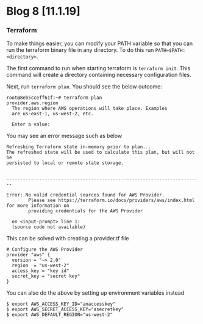 # Blog 8 [11.1.19]

### Terraform

To make things easier, you can modify your PATH variable so that you can run the terraform binary file in any directory. To do this run ```PATH=$PATH:<directory>```.

The first command to run when starting terraform is ```terraform init```. This command will create a directory containing necessary configuration files.

Next, run ```terraform plan```. You should see the below outcome:
```
root@8eb5cceff61f:~# terraform plan
provider.aws.region
  The region where AWS operations will take place. Examples
  are us-east-1, us-west-2, etc.

  Enter a value:
```

You may see an error message such as below

```
Refreshing Terraform state in-memory prior to plan...
The refreshed state will be used to calculate this plan, but will not be
persisted to local or remote state storage.


------------------------------------------------------------------------

Error: No valid credential sources found for AWS Provider.
        Please see https://terraform.io/docs/providers/aws/index.html for more information on
        providing credentials for the AWS Provider

  on <input-prompt> line 1:
  (source code not available)
```

This can be solved with creating a provider.tf file
```
# Configure the AWS Provider
provider "aws" {
  version = "~> 2.0"
  region  = "us-west-2"
  access_key = "key id"
  secret_key = "secret key"
}
```

You can also do the above by setting up environment variables instead
```
$ export AWS_ACCESS_KEY_ID="anaccesskey"
$ export AWS_SECRET_ACCESS_KEY="asecretkey"
$ export AWS_DEFAULT_REGION="us-west-2"
```